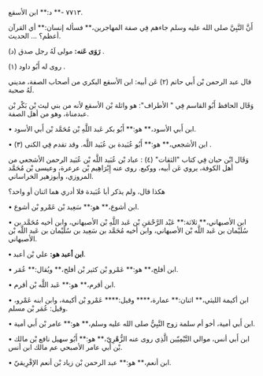٧٧١٣ -** د:** ابن الأسقع.

أَنَّ النَّبِيَّ صلى الله عليه وسلم جاءهم فِي صفة المهاجرين،** فسأله إنسان:** أي القرآن أعظم؟ ... الحديث.

**رَوَى عَنه:** مولى لَهُ رجل صدق (د) .

روى له أَبُو داود (١) .

قال عبد الرحمن بْن أَبي حاتم (٢) عَن أبيه: ابن الأسقع البكري من أصحاب الصفة، مديني لَهُ صحبة.

وَقَال الحافظ أَبُو القاسم فِي " الأطراف": هو واثلة بْن الأسقع لأنه من بني ليث بْن بَكْر بْن عبدمناة، وهو من أهل الصفة.

• ابن أَبي الأسود،** هو:** أَبُو بكر عَبد اللَّهِ بْن مُحَمَّد بْن أَبي الأسود.

• ابن الأشجعي،** هو:** أَبُو عُبَيدة بن عُبَيد اللَّه. وقد تقدم فِي الكنى (٣) .

وَقَال ابْن حبان فِي كتاب "الثقات" (٤) : عباد بْن عُبَيد اللَّه بْن عُبَيد الرحمن الأشجعي من أهل الكوفة، يروي عَن أبيه، ووكيع. روى عنه إِبْرَاهِيم بْن عرعرة، وعيسى بْن مُحَمَّد المروزي، وأبوزهير الخراساني.

هكذا قال، ولم يذكر أبا عُبَيدة فلا أدري هما اثنان أو واحد؟

• ابن أشوع،** هو:** سَعِيد بْن عَمْرو بْن أشوع.

• ابن الأصبهاني،** ثلاثة:** عَبْد الرَّحْمَنِ بْن عَبد اللَّهِ بْن الأصبهاني، وابن أخيه مُحَمَّد بن سُلَيْمان بن عَبد اللَّه بْن الأصبهاني، وابن أخيه مُحَمَّد بن سَعِيد بن سُلَيْمان بن عَبد اللَّه بْن الأصبهاني.

**• ابن أعبد هو:** علي بْن أعبد.

• ابن أفلح،** هو:** عَمْرو بْن كثير بْن أفلح،** ويُقال:** عُمَر.

• ابن أقرم،** هو:** عَبد اللَّه بْن أقرم.

• ابن أكيمة الليثي،** اثنان:** عمارة،**** وقيل:**** عَمْرو بْن أكيمة، وابن ابنه عَمْرو، وقيل: عُمَر بْن مسلم.

• ابن أَبي أمية، أخو أم سلمة زوج النَّبِيُّ صلى الله عليه وسلم،** هو:** عامر بْن أَبي أمية.

• ابن أَبي أنس، موالي التَّيْمِيّين الَّذِي روى عنه الزُّهْرِيّ،** هو:** أَبُو سهيل نافع بْن مالك بْن أَبي عامر الأصبحي عم مالك ابن أنس.

• ابن أنعم،** هو:** عبد الرحمن بْن زياد بْن أنعم الإفْرِيقيّ.